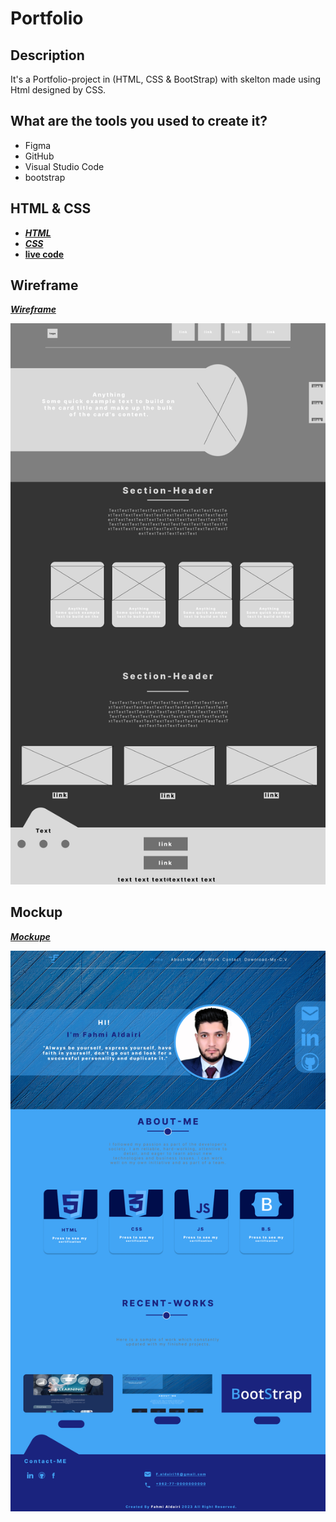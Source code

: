 # **Portfolio**
## **Description**
It's a Portfolio-project in (HTML, CSS & BootStrap) with skelton made using Html designed by CSS.

## What are the tools you used to create it? 
- Figma
- GitHub
- Visual Studio Code
- bootstrap

## HTML & CSS
- [***HTML***](./Html/index.html)
- [***CSS***](./CSS/main.css)
- [**live code**](https://fahmi-aldairi.github.io/Portfolio/)

## **Wireframe** 
[***Wireframe***](https://www.figma.com/file/6yxKMtfVExgRZ8khtoH3Dt/Portfolio?node-id=0%3A1&t=vhA3AukOeS1PMnTT-1)

![Image-1](./image/Wireframe.png)


## **Mockup** 
[***Mockupe***](https://www.figma.com/file/6yxKMtfVExgRZ8khtoH3Dt/Portfolio?node-id=0%3A1&t=vhA3AukOeS1PMnTT-1)

![Image-1](./image/Mockup.png)
